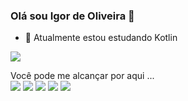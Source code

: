 ### Olá sou Igor de Oliveira 👋


- 🌱 Atualmente estou estudando Kotlin 

<img src="https://github-readme-stats.vercel.app/api?username=Oliveira-igor&show_icons=true&theme=dark&include_all_commits=true&count_private=true">

Você pode me alcançar por aqui ...<br>
<a href="https://stackoverflow.com/users/16839065/igor-de-oliveira-leal"><img src="https://img.shields.io/badge/Stack_Overflow-FE7A16?style=for-the-badge&logo=stack-overflow&logoColor=white"></a>
<a href="mailto:oliveira.igor121@outlook.com"><img src="https://img.shields.io/badge/Microsoft_Outlook-0078D4?style=for-the-badge&logo=microsoft-outlook&logoColor=white"></a>
<a href="mailto:igorleal108@gmailcom"><img src="https://img.shields.io/badge/Gmail-D14836?style=for-the-badge&logo=gmail&logoColor=white"></a>
<a href="https://www.instagram.com/igor_oliv_12/"><img src="https://img.shields.io/badge/Instagram-E4405F?style=for-the-badge&logo=instagram&logoColor=white"></a>
<a href="https://www.linkedin.com/in/igor-de-oliveira-leal-7ba65b16b/"><img src="https://img.shields.io/badge/LinkedIn-0077B5?style=for-the-badge&logo=linkedin&logoColor=white"></a>
